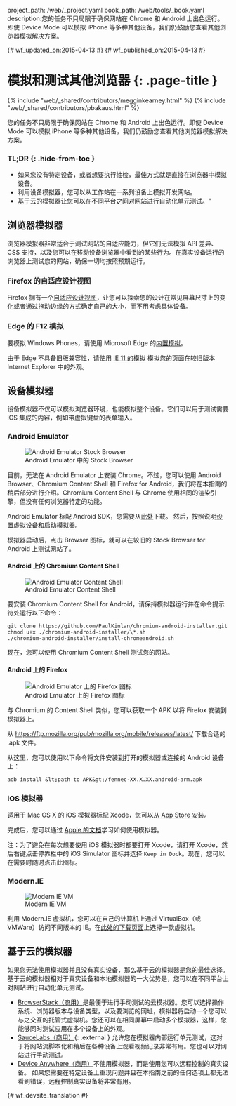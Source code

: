 project_path: /web/_project.yaml
book_path: /web/tools/_book.yaml
description:您的任务不只局限于确保网站在 Chrome 和 Android 上出色运行。即使 Device Mode 可以模拟 iPhone 等多种其他设备，我们仍鼓励您查看其他浏览器模拟解决方案。

{# wf_updated_on:2015-04-13 #}
{# wf_published_on:2015-04-13 #}

# 模拟和测试其他浏览器 {: .page-title }

{% include "web/_shared/contributors/megginkearney.html" %}
{% include "web/_shared/contributors/pbakaus.html" %}

您的任务不只局限于确保网站在 Chrome 和 Android 上出色运行。即使 Device Mode 可以模拟 iPhone 等多种其他设备，我们仍鼓励您查看其他浏览器模拟解决方案。


### TL;DR {: .hide-from-toc }
- 如果您没有特定设备，或者想要执行抽检，最佳方式就是直接在浏览器中模拟设备。
- 利用设备模拟器，您可以从工作站在一系列设备上模拟开发网站。
- 基于云的模拟器让您可以在不同平台之间对网站进行自动化单元测试。"


## 浏览器模拟器

浏览器模拟器非常适合于测试网站的自适应能力，但它们无法模拟 API 差异、CSS 支持，以及您可以在移动设备浏览器中看到的某些行为。在真实设备运行的浏览器上测试您的网站，确保一切均按照预期运行。


### Firefox 的自适应设计视图

Firefox 拥有一个[自适应设计视图](https://developer.mozilla.org/en-US/docs/Tools/Responsive_Design_View)，让您可以探索您的设计在常见屏幕尺寸上的变化或者通过拖动边缘的方式确定自己的大小，而不用考虑具体设备。




### Edge 的 F12 模拟

要模拟 Windows Phones，请使用 Microsoft Edge 的[内置模拟](https://dev.modern.ie/platform/documentation/f12-devtools-guide/emulation/)。

由于 Edge 不具备旧版兼容性，请使用 [IE 11 的模拟](https://msdn.microsoft.com/en-us/library/dn255001(v=vs.85).aspx) 模拟您的页面在较旧版本 Internet Explorer 中的外观。

## 设备模拟器

设备模拟器不仅可以模拟浏览器环境，也能模拟整个设备。它们可以用于测试需要 iOS 集成的内容，例如带虚拟键盘的表单输入。

### Android Emulator

<figure class="attempt-right">
  <img src="imgs/android-emulator-stock-browser.png" alt="Android Emulator Stock Browser">
  <figcaption>Android Emulator 中的 Stock Browser</figcaption>
</figure>

目前，无法在 Android Emulator 上安装 Chrome。不过，您可以使用 Android Browser、Chromium Content Shell 和 Firefox for Android，我们将在本指南的稍后部分进行介绍。Chromium Content Shell 与 Chrome 使用相同的渲染引擎，但没有任何浏览器特定的功能。

Android Emulator 标配 Android SDK，您需要从<a href="http://developer.android.com/sdk/installing/studio.html">此处</a>下载。
然后，按照说明<a href="http://developer.android.com/tools/devices/managing-avds.html">设置虚拟设备</a>和<a href="http://developer.android.com/tools/devices/emulator.html">启动模拟器</a>。

模拟器启动后，点击 Browser 图标，就可以在较旧的 Stock Browser for Android 上测试网站了。

#### Android 上的 Chromium Content Shell

<figure class="attempt-right">
  <img src="imgs/android-avd-contentshell.png" alt="Android Emulator Content Shell">
  <figcaption>Android Emulator Content Shell</figcaption>
</figure>

要安装 Chromium Content Shell for Android，请保持模拟器运行并在命令提示符处运行以下命令：


    git clone https://github.com/PaulKinlan/chromium-android-installer.git
    chmod u+x ./chromium-android-installer/\*.sh
    ./chromium-android-installer/install-chromeandroid.sh

现在，您可以使用 Chromium Content Shell 测试您的网站。


#### Android 上的 Firefox

<figure class="attempt-right">
  <img src="imgs/ff-on-android-emulator.png" alt="Android Emulator 上的 Firefox 图标">
  <figcaption>Android Emulator 上的 Firefox 图标</figcaption>
</figure>

与 Chromium 的 Content Shell 类似，您可以获取一个 APK 以将 Firefox 安装到模拟器上。

从 <a href="https://ftp.mozilla.org/pub/mozilla.org/mobile/releases/latest/">https://ftp.mozilla.org/pub/mozilla.org/mobile/releases/latest/</a> 下载合适的 .apk 文件。

从这里，您可以使用以下命令将文件安装到打开的模拟器或连接的 Android 设备上：

    adb install &lt;path to APK&gt;/fennec-XX.X.XX.android-arm.apk


### iOS 模拟器

适用于 Mac OS X 的 iOS 模拟器标配 Xcode，您可以[从 App Store 安装](https://itunes.apple.com/us/app/xcode/id497799835?ls=1&mt=12)。


完成后，您可以通过 [Apple 的文档](https://developer.apple.com/library/prerelease/ios/documentation/IDEs/Conceptual/iOS_Simulator_Guide/Introduction/Introduction.html)学习如何使用模拟器。

注：为了避免在每次想要使用 iOS 模拟器时都要打开 Xcode，请打开 Xcode，然后右键点击停靠栏中的 iOS Simulator 图标并选择 `Keep in Dock`。现在，您可以在需要时随时点击此图标。

### Modern.IE

<figure class="attempt-right">
  <img src="imgs/modern-ie-simulator.png" alt="Modern IE VM">
  <figcaption>Modern IE VM</figcaption>
</figure>

利用 Modern.IE 虚拟机，您可以在自己的计算机上通过 VirtualBox（或 VMWare）访问不同版本的 IE。在<a href="https://modern.ie/en-us/virtualization-tools#downloads">此处的下载页面</a>上选择一款虚拟机。


## 基于云的模拟器

如果您无法使用模拟器并且没有真实设备，那么基于云的模拟器是您的最佳选择。基于云的模拟器相对于真实设备和本地模拟器的一大优势是，您可以在不同平台上对网站进行自动化单元测试。

* [BrowserStack（商用）](https://www.browserstack.com/automate)是最便于进行手动测试的云模拟器。您可以选择操作系统、浏览器版本与设备类型，以及要浏览的网址，模拟器将启动一个您可以与之交互的托管式虚拟机。您还可以在相同屏幕中启动多个模拟器，这样，您能够同时测试应用在多个设备上的外观。
* [SauceLabs（商用）](https://saucelabs.com/){: .external } 允许您在模拟器内部运行单元测试，这对于将网站流脚本化和稍后在各种设备上观看视频记录非常有用。您也可以对网站进行手动测试。
* [Device Anywhere（商用）](http://www.keynote.com/solutions/testing/mobile-testing)不使用模拟器，而是使用您可以远程控制的真实设备。
如果您需要在特定设备上重现问题并且在本指南之前的任何选项上都无法看到错误，远程控制真实设备将非常有用。





{# wf_devsite_translation #}

